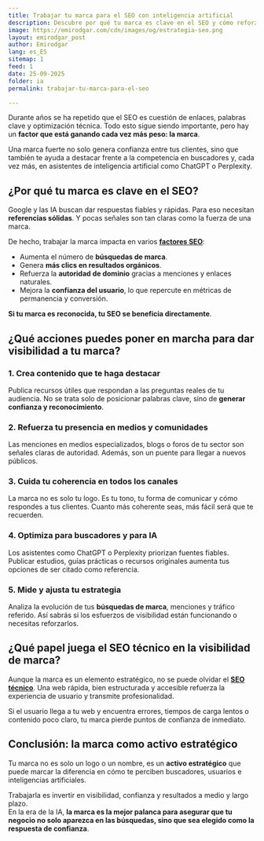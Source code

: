 ```yaml
---
title: Trabajar tu marca para el SEO con inteligencia artificial
description: Descubre por qué tu marca es clave en el SEO y cómo reforzarla para ganar visibilidad en buscadores y asistentes de inteligencia artificial.
image: https://emirodgar.com/cdn/images/og/estrategia-seo.png
layout: emirodgar_post
author: Emirodgar
lang: es_ES
sitemap: 1
feed: 1
date: 25-09-2025
folder: ia
permalink: trabajar-tu-marca-para-el-seo

---
```



Durante años se ha repetido que el SEO es cuestión de enlaces, palabras clave y optimización técnica. Todo esto sigue siendo importante, pero hay un **factor que está ganando cada vez más peso: la marca**.  

Una marca fuerte no solo genera confianza entre tus clientes, sino que también te ayuda a destacar frente a la competencia en buscadores y, cada vez más, en asistentes de inteligencia artificial como ChatGPT o Perplexity.


## ¿Por qué tu marca es clave en el SEO?

Google y las IA buscan dar respuestas fiables y rápidas. Para eso necesitan **referencias sólidas**. Y pocas señales son tan claras como la fuerza de una marca.  

De hecho, trabajar la marca impacta en varios **[factores SEO](https://emirodgar.com/factores-seo)**:  
- Aumenta el número de **búsquedas de marca**.  
- Genera **más clics en resultados orgánicos**.  
- Refuerza la **autoridad de dominio** gracias a menciones y enlaces naturales.  
- Mejora la **confianza del usuario**, lo que repercute en métricas de permanencia y conversión.  

**Si tu marca es reconocida, tu SEO se beneficia directamente**.


## ¿Qué acciones puedes poner en marcha para dar visibilidad a tu marca?

### 1. Crea contenido que te haga destacar
Publica recursos útiles que respondan a las preguntas reales de tu audiencia. No se trata solo de posicionar palabras clave, sino de **generar confianza y reconocimiento**.  

### 2. Refuerza tu presencia en medios y comunidades
Las menciones en medios especializados, blogs o foros de tu sector son señales claras de autoridad. Además, son un puente para llegar a nuevos públicos.  

### 3. Cuida tu coherencia en todos los canales
La marca no es solo tu logo. Es tu tono, tu forma de comunicar y cómo respondes a tus clientes. Cuanto más coherente seas, más fácil será que te recuerden.  

### 4. Optimiza para buscadores y para IA
Los asistentes como ChatGPT o Perplexity priorizan fuentes fiables. Publicar estudios, guías prácticas o recursos originales aumenta tus opciones de ser citado como referencia.  

### 5. Mide y ajusta tu estrategia
Analiza la evolución de tus **búsquedas de marca**, menciones y tráfico referido. Así sabrás si los esfuerzos de visibilidad están funcionando o necesitas reforzarlos.


## ¿Qué papel juega el SEO técnico en la visibilidad de marca?

Aunque la marca es un elemento estratégico, no se puede olvidar el **[SEO técnico](https://emirodgar.com/seo-tecnico)**. Una web rápida, bien estructurada y accesible refuerza la experiencia de usuario y transmite profesionalidad.  

Si el usuario llega a tu web y encuentra errores, tiempos de carga lentos o contenido poco claro, tu marca pierde puntos de confianza de inmediato.


## Conclusión: la marca como activo estratégico

Tu marca no es solo un logo o un nombre, es un **activo estratégico** que puede marcar la diferencia en cómo te perciben buscadores, usuarios e inteligencias artificiales.  

Trabajarla es invertir en visibilidad, confianza y resultados a medio y largo plazo.  
En la era de la IA, **la marca es la mejor palanca para asegurar que tu negocio no solo aparezca en las búsquedas, sino que sea elegido como la respuesta de confianza**.
